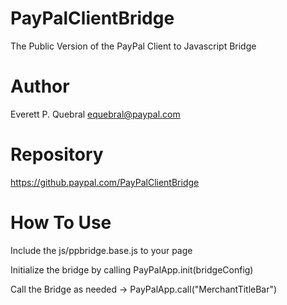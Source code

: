 PayPalClientBridge
==================

The Public Version of the PayPal Client to Javascript Bridge


Author
======

  Everett P. Quebral <equebral@paypal.com>


Repository
==========

  https://github.paypal.com/PayPalClientBridge


How To Use
==========

  Include the js/ppbridge.base.js to your page
  
  Initialize the bridge by calling PayPalApp.init(bridgeConfig)
  
  Call the Bridge as needed -> PayPalApp.call("MerchantTitleBar")


